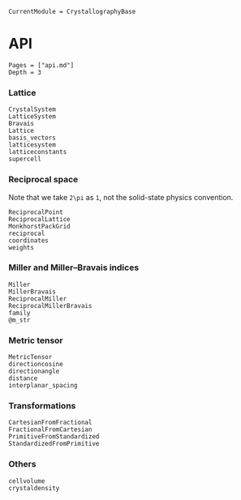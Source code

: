 ```@meta
CurrentModule = CrystallographyBase
```

# API

```@contents
Pages = ["api.md"]
Depth = 3
```

### Lattice

```@docs
CrystalSystem
LatticeSystem
Bravais
Lattice
basis_vectors
latticesystem
latticeconstants
supercell
```

### Reciprocal space

Note that we take ``2\pi`` as ``1``, not the solid-state physics convention.

```@docs
ReciprocalPoint
ReciprocalLattice
MonkhorstPackGrid
reciprocal
coordinates
weights
```

### Miller and Miller–Bravais indices

```@docs
Miller
MillerBravais
ReciprocalMiller
ReciprocalMillerBravais
family
@m_str
```

### Metric tensor

```@docs
MetricTensor
directioncosine
directionangle
distance
interplanar_spacing
```

### Transformations

```@docs
CartesianFromFractional
FractionalFromCartesian
PrimitiveFromStandardized
StandardizedFromPrimitive
```

### Others

```@docs
cellvolume
crystaldensity
```
